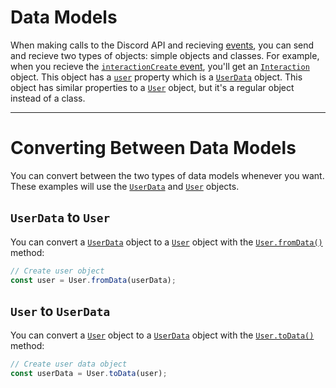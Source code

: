 # Data Models

When making calls to the Discord API and recieving [events](https://aeracord.apixel.me/docs/classes/Client#events), you can send and recieve two types of objects: simple objects and classes. For example, when you recieve the [`interactionCreate` event](https://aeracord.apixel.me/docs/classes/Client#interactionCreate), you'll get an [`Interaction`](https://aeracord.apixel.me/docs/classes/Interaction) object. This object has a [`user`](https://aeracord.apixel.me/docs/classes/Interaction#user) property which is a [`UserData`](https://aeracord.apixel.me/docs/interfaces/UserData) object. This object has similar properties to a [`User`](https://aeracord.apixel.me/docs/classes/User) object, but it's a regular object instead of a class.

---

# Converting Between Data Models

You can convert between the two types of data models whenever you want. These examples will use the [`UserData`](https://aeracord.apixel.me/docs/interfaces/UserData) and [`User`](https://aeracord.apixel.me/docs/classes/User) objects.

## `UserData` to `User`

You can convert a [`UserData`](https://aeracord.apixel.me/docs/interfaces/UserData) object to a [`User`](https://aeracord.apixel.me/docs/classes/User) object with the [`User.fromData()`](https://aeracord.apixel.me/docs/classes/User#fromData) method:

```js
// Create user object
const user = User.fromData(userData);
```

## `User` to `UserData`

You can convert a [`User`](https://aeracord.apixel.me/docs/classes/User) object to a [`UserData`](https://aeracord.apixel.me/docs/interfaces/UserData) object with the [`User.toData()`](https://aeracord.apixel.me/docs/classes/User#toData) method:

```js
// Create user data object
const userData = User.toData(user);
```
